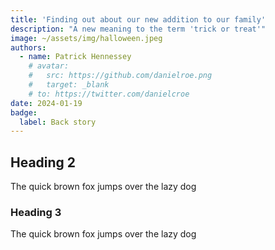 ```yaml
---
title: 'Finding out about our new addition to our family'
description: "A new meaning to the term 'trick or treat'"
image: ~/assets/img/halloween.jpeg
authors:
  - name: Patrick Hennessey
    # avatar:
    #   src: https://github.com/danielroe.png
    #   target: _blank
    # to: https://twitter.com/danielcroe
date: 2024-01-19
badge:
  label: Back story
---
```


## Heading 2

The quick brown fox jumps over the lazy dog

### Heading 3

The quick brown fox jumps over the lazy dog
